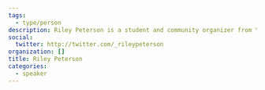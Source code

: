 ```yaml
---
tags:
  - type/person
description: Riley Peterson is a student and community organizer from York South-Weston. She is the Budget Lead of the Toronto Youth Cabinet, the City of Toronto's official youth advisory body.
social:
  twitter: http://twitter.com/_rileypeterson
organization: []
title: Riley Peterson
categories:
  - speaker
---
```

